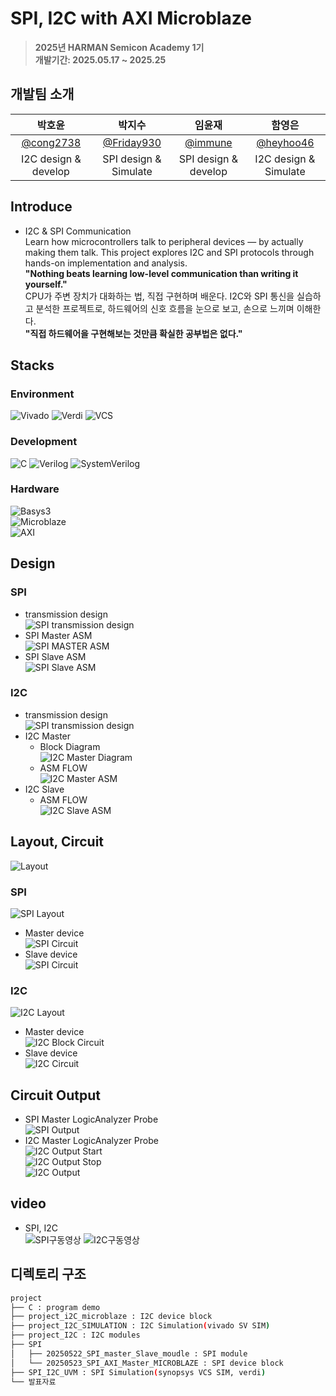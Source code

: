 # SPI, I2C with AXI Microblaze

> **2025년 HARMAN Semicon Academy 1기** <br/> **개발기간: 2025.05.17 ~ 2025.25**

## 개발팀 소개

|박호윤                                          |박지수                                            |임윤재                                     |함영은                                      |                                                                               
| :--------------------------------------------: | :--------------------------------------------: | :---------------------------------------: | :---------------------------------------: |
|   [@cong2738](https://github.com/cong2738)     |    [@Friday930](https://github.com/Friday930)  | [@immune](https://github.com/immune1029)  | [@heyhoo46](https://github.com/heyhoo46)  |
|              I2C design & develop              |              SPI design & Simulate             |            SPI design & develop           |           I2C design & Simulate           |

## Introduce

- I2C & SPI Communication  
Learn how microcontrollers talk to peripheral devices — by actually making them talk.
This project explores I2C and SPI protocols through hands-on implementation and analysis.<br/>
**"Nothing beats learning low-level communication than writing it yourself."**<br/>
CPU가 주변 장치가 대화하는 법, 직접 구현하며 배운다.
I2C와 SPI 통신을 실습하고 분석한 프로젝트로, 하드웨어의 신호 흐름을 눈으로 보고, 손으로 느끼며 이해한다.<br/>
**"직접 하드웨어을 구현해보는 것만큼 확실한 공부법은 없다."**<br/>

## Stacks

### Environment

![Vivado](https://img.shields.io/badge/Tool-Vivado-904cab?style=for-the-badge&logo=&logoColor=white)
![Verdi](https://img.shields.io/badge/Tool-Verdi-00c853?style=for-the-badge)
![VCS](https://img.shields.io/badge/Tool-VCS-00695c?style=for-the-badge)

### Development

![C](https://img.shields.io/badge/Language-C-00599C?style=for-the-badge&logo=c)
![Verilog](https://img.shields.io/badge/HDL-Verilog-ff5722?style=for-the-badge)
![SystemVerilog](https://img.shields.io/badge/HDL-SystemVerilog-ff9800?style=for-the-badge)

### Hardware

![Basys3](https://img.shields.io/badge/Board-Basys3-2196f3?style=for-the-badge)        
![Microblaze](https://img.shields.io/badge/CPU-MicroBlaze-9c27b0?style=for-the-badge)        
![AXI](https://img.shields.io/badge/Bus-AXI-673ab7?style=for-the-badge)

## Design

### SPI

- transmission design<br/>
    ![SPI transmission design](./발표자료/spi%20데이터구조.png)        
- SPI Master ASM<br/>
    ![SPI MASTER ASM](./발표자료/SPI_Master%20ASM.png)        
- SPI Slave ASM<br/>
    ![SPI Slave ASM](./발표자료/SPI_SLAVE%20ASM.png)        

### I2C

- transmission design<br/>
    ![SPI transmission design](./발표자료/i2C%20데이터구조.png)        
- I2C Master  
    - Block Diagram<br/>
        ![I2C Master Diagram](./발표자료/I2C%20master%20blockdiagram.drawio.png)        
    - ASM FLOW<br/>
        ![I2C Master ASM](./발표자료/I2C%20ASM-MASTER.drawio.png)        
- I2C Slave<br/>
    - ASM  FLOW<br/>
        ![I2C Slave ASM](./발표자료/I2C%20ASM-SLAVE.drawio.png)        

## Layout, Circuit

![Layout](./발표자료/박_프로젝트%20개요.png)

### SPI

![SPI Layout](./발표자료/SPI%20간략한%20회로.drawio.png)        
- Master device<br/>
![SPI Circuit](./발표자료/SPI마스터블록디자인.png)        
- Slave device<br/>
![SPI Circuit](./발표자료/SPI%20슬레이브%20회로도.png)        

### I2C

![I2C Layout](./발표자료/I2C%20시뮬레이션%20회로.drawio.png)        
- Master device<br/>
![I2C Block Circuit](./발표자료/I2C%20MASTER%20블록디자인.png)        
- Slave device<br/>
![I2C Circuit](./발표자료/I2C%20Slave%20회로도.png)    

## Circuit Output

- SPI Master LogicAnalyzer Probe<br/>
    ![SPI Output](./발표자료/SPI%20마스터%20로직애널라이저.png)        
- I2C Master LogicAnalyzer Probe<br/>
    ![I2C Output Start](./발표자료/I2C%20START%20LogicAnalyzer.png)        
    ![I2C Output Stop](./발표자료/I2C%20STOP%20LogicAnalyzer.png)        
    ![I2C Output](./발표자료/I2C%20Master%20LogicAnalyzer.png)        

## video  
- SPI, I2C<br/>
    ![SPI구동영상](https://postfiles.pstatic.net/MjAyNTA1MjdfMTY1/MDAxNzQ4MzI5NzczMzQ1.0rVJIsy3Zy5-IfmdKgNdK-Q7k70kzMUZdIzlQ_JFKj4g.1kulSU3kboCS1GpMRQC4GONyKVyJptcYAsKZ_4g8voog.GIF/I2C%EA%B5%AC%EB%8F%99%EC%98%81%EC%83%81.gif?type=w3840)
    ![I2C구동영상](https://postfiles.pstatic.net/MjAyNTA1MzBfMTIy/MDAxNzQ4NTQ0NTE5ODYx.gVIZN1fNdZ8PpO5oSpZfFQ-ktJwEtWzgrvBirKnTgzog.8m49Rc3s44-fpyPHICq0ZUGk2e3t8Lg1RCqTTy2xT70g.GIF/image44%EF%BC%8D1.gif?type=w3840)<br/>  

## 디렉토리 구조

```bash
project
├── C : program demo
├── project_i2C_microblaze : I2C device block
├── project_I2C_SIMULATION : I2C Simulation(vivado SV SIM)
├── project_I2C : I2C modules
├── SPI
│   ├── 20250522_SPI_master_Slave_moudle : SPI module
│   └── 20250523_SPI_AXI_Master_MICROBLAZE : SPI device block
├── SPI_I2C_UVM : SPI Simulation(synopsys VCS SIM, verdi)
└── 발표자료
```

